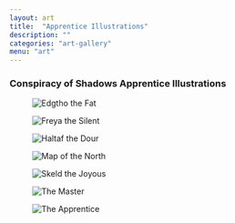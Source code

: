 ```yaml
---
layout: art
title:  "Apprentice Illustrations"
description: ""
categories: "art-gallery"
menu: "art"
---
```

<h3 class="gallery-title">Conspiracy of Shadows Apprentice Illustrations</h3>
<div class="clearfix">
	<div class="span-4 col">
		<figure>
			<img src="/img/art/apprentice/illustrations/edgtho-the-fat.jpg" alt="Edgtho the Fat">
		</figure>
	</div>
	<div class="span-4 col">
		<figure>
			<img src="/img/art/apprentice/illustrations/freya-the-silent.jpg" alt="Freya the Silent">
		</figure>
	</div>
	<div class="span-4 col">
		<figure>
			<img src="/img/art/apprentice/illustrations/haltaf-the-dour.jpg" alt="Haltaf the Dour">
		</figure>
	</div>
</div>
<div class="clearfix">
	<div class="span-12 col">
		<figure>
			<img src="/img/art/apprentice/illustrations/map.jpg" alt="Map of the North">
		</figure>
	</div>
</div>
<div class="clearfix">
	<div class="span-4 col">
		<figure>
			<img src="/img/art/apprentice/illustrations/skeld-the-joyous.jpg" alt="Skeld the Joyous">
		</figure>
	</div>
	<div class="span-4 col">
		<figure>
			<img src="/img/art/apprentice/illustrations/the-master.jpg" alt="The Master">
		</figure>
	</div>
	<div class="span-4 col">
		<figure>
			<img src="/img/art/apprentice/illustrations/the-apprentice.jpg" alt="The Apprentice">
		</figure>
	</div>
</div>
